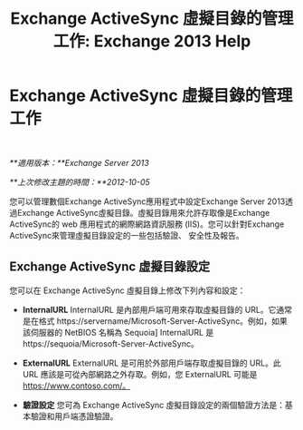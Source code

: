 ﻿---
title: 'Exchange ActiveSync 虛擬目錄的管理工作: Exchange 2013 Help'
TOCTitle: Exchange ActiveSync 虛擬目錄的管理工作
ms:assetid: f0b339b7-e184-4392-a133-20523183459d
ms:mtpsurl: https://technet.microsoft.com/zh-tw/library/Bb125170(v=EXCHG.150)
ms:contentKeyID: 50474561
ms.date: 05/21/2018
mtps_version: v=EXCHG.150
ms.translationtype: MT
---

# Exchange ActiveSync 虛擬目錄的管理工作

 

_**適用版本：**Exchange Server 2013_

_**上次修改主題的時間：**2012-10-05_

您可以管理數個Exchange ActiveSync應用程式中設定Exchange Server 2013透過Exchange ActiveSync虛擬目錄。虛擬目錄用來允許存取像是Exchange ActiveSync的 web 應用程式的網際網路資訊服務 (IIS)。您可以針對Exchange ActiveSync來管理虛擬目錄設定的一些包括驗證、 安全性及報告。

## Exchange ActiveSync 虛擬目錄設定

您可以在 Exchange ActiveSync 虛擬目錄上修改下列內容和設定：

  - **InternalURL** InternalURL 是內部用戶端可用來存取虛擬目錄的 URL。它通常是在格式 https://servername/Microsoft-Server-ActiveSync。例如，如果該伺服器的 NetBIOS 名稱為 Sequoia\] InternalURL 是 https://sequoia/Microsoft-Server-ActiveSync。

  - **ExternalURL** ExternalURL 是可用於外部用戶端存取虛擬目錄的 URL。此 URL 應該是可從內部網路之外存取。例如，您 ExternalURL 可能是 https://www.contoso.com/。

  - **驗證設定** 您可為 Exchange ActiveSync 虛擬目錄設定的兩個驗證方法是：基本驗證和用戶端憑證驗證。

